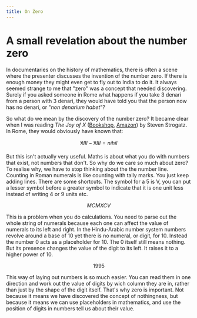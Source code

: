 ```yaml
---
title: On Zero
---
```


# A small revelation about the number zero

In documentaries on the history of mathematics, there is often a scene where the presenter discusses the invention of the number zero. If there is enough money they might even get to fly out to India to do it. It always seemed strange to me that "zero" was a concept that needed discovering. Surely if you asked someone in Rome what happens if you take 3 denari from a person with 3 denari, they would have told you that the person now has no denari, or "_non denarium habet_"?

So what do we mean by the discovery of the number zero? It became clear when I was reading _The Joy of X_ ([Bookshop](https://uk.bookshop.org/a/3247/9781848878457), [Amazon](https://amzn.to/38B51Kb)) by Steven Strogatz. In Rome, they would obviously have known that:

$$
𐆖III - 𐆖III = nihil
$$

But this isn't actually very useful. Maths is about what you do with numbers that exist, not numbers that don't. So why do we care so much about zero? To realise why, we have to stop thinking about the the number line. Counting in Roman numerals is like counting with tally marks. You just keep adding lines. There are some shortcuts. The symbol for a 5 is V, you can put a lesser symbol before a greater symbol to indicate that it is one unit less instead of writing 4 or 9 units etc.

$$
MCMXCV
$$

This is a problem when you do calculations. You need to parse out the whole string of numerals because each one can affect the value of numerals to its left and right. In the Hindu-Arabic number system numbers revolve around a base of 10 yet there is no numeral, or digit, for 10. Instead the number 0 acts as a placeholder for 10. The 0 itself still means nothing. But its presence changes the value of the digit to its left. It raises it to a higher power of 10.

$$
1995
$$

This way of laying out numbers is so much easier. You can read them in one direction and work out the value of digits by wich column they are in, rather than just by the shape of the digit itself. That's why zero is important. Not because it means we have discovered the concept of nothingness, but because it means we can use placeholders in mathematics, and use the position of digits in numbers tell us about their value.
